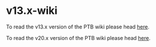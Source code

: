 # v13.x-wiki
To read the v13.x version of the PTB wiki please head [here](https://github.com/python-telegram-bot/v13.x-wiki/wiki).

To read the v20.x version of the PTB wiki please head [here](https://github.com/python-telegram-bot/python-telegram-bot/wiki).
